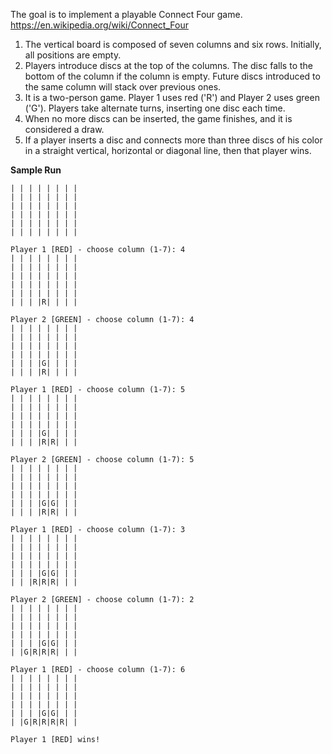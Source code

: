 The goal is to implement a playable Connect Four game.
https://en.wikipedia.org/wiki/Connect_Four

1. The vertical board is composed of seven columns and six rows. Initially, all positions are empty.
2. Players introduce discs at the top of the columns. The disc falls to the bottom of the column if the column is empty. Future discs introduced to the same column will stack over previous ones.
3. It is a two-person game. Player 1 uses red ('R') and Player 2 uses green ('G'). Players take alternate turns, inserting one disc each time.
4. When no more discs can be inserted, the game finishes, and it is considered a draw.
5. If a player inserts a disc and connects more than three discs of his color in a straight vertical, horizontal or diagonal line, then that player wins.

__Sample Run__

````text
| | | | | | | |
| | | | | | | |
| | | | | | | |
| | | | | | | |
| | | | | | | |
| | | | | | | |

Player 1 [RED] - choose column (1-7): 4
| | | | | | | |
| | | | | | | |
| | | | | | | |
| | | | | | | |
| | | | | | | |
| | | |R| | | |

Player 2 [GREEN] - choose column (1-7): 4
| | | | | | | |
| | | | | | | |
| | | | | | | |
| | | | | | | |
| | | |G| | | |
| | | |R| | | |

Player 1 [RED] - choose column (1-7): 5
| | | | | | | |
| | | | | | | |
| | | | | | | |
| | | | | | | |
| | | |G| | | |
| | | |R|R| | |

Player 2 [GREEN] - choose column (1-7): 5
| | | | | | | |
| | | | | | | |
| | | | | | | |
| | | | | | | |
| | | |G|G| | |
| | | |R|R| | |

Player 1 [RED] - choose column (1-7): 3
| | | | | | | |
| | | | | | | |
| | | | | | | |
| | | | | | | |
| | | |G|G| | |
| | |R|R|R| | |

Player 2 [GREEN] - choose column (1-7): 2
| | | | | | | |
| | | | | | | |
| | | | | | | |
| | | | | | | |
| | | |G|G| | |
| |G|R|R|R| | |

Player 1 [RED] - choose column (1-7): 6
| | | | | | | |
| | | | | | | |
| | | | | | | |
| | | | | | | |
| | | |G|G| | |
| |G|R|R|R|R| |

Player 1 [RED] wins!
````
